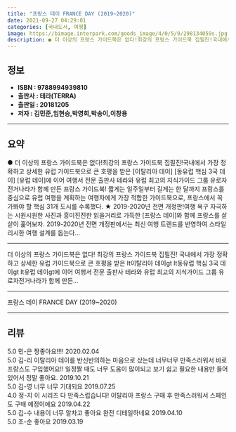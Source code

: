 ```yaml
---
title: "프랑스 데이 FRANCE DAY (2019~2020)"
date: 2021-09-27 04:29:01
categories: [국내도서, 여행]
image: https://bimage.interpark.com/goods_image/4/0/5/9/298134059s.jpg
description: ● 더 이상의 프랑스 가이드북은 없다!최강의 프랑스 가이드북 집필진!국내에서 가장 정확하고 상세한 유럽 가이드북으로 큰 호평을 받은 [이탈리아 데이] [동유럽 핵심 3국 데이] [유럽 데이]에 이어 여행서 전문 출판사 테라와 유럽 최고의 지식가이드 그룹 유로자전거나라가 함께 만든 프랑
---
```


## **정보**

- **ISBN : 9788994939810**
- **출판사 : 테라(TERRA)**
- **출판일 : 20181205**
- **저자 : 김민준,임현승,박영희,박송이,이창용**

------



## **요약**

●  더 이상의 프랑스 가이드북은 없다!최강의 프랑스 가이드북 집필진!국내에서 가장 정확하고 상세한 유럽 가이드북으로 큰 호평을 받은 [이탈리아 데이] [동유럽 핵심 3국 데이] [유럽 데이]에 이어 여행서 전문 출판사 테라와 유럽 최고의 지식가이드 그룹 유로자전거나라가 함께 만든 프랑스 가이드북! 짧게는 일주일부터 길게는 한 달까지 프랑스를 중심으로 유럽 여행을 계획하는 여행자에게 가장 적합한 가이드북으로, 프랑스에서 꼭 가봐야 할 핵심 31개 도시를 수록했다. ★ 2019-2020년 전면 개정판!여행 욕구 자극하는 시원시원한 사진과 흥미진진한 읽을거리로 가득한 [프랑스 데이]와 함께 프랑스를 샅샅이 훑어보자. 2019-2020년 전면 개정판에서는 최신 여행 트렌드를 반영하여 스타일리시한 여행 설계를 돕는다...

------

더 이상의 프랑스 가이드북은 없다!
최강의 프랑스 가이드북 집필진!
국내에서 가장 정확하고 상세한 유럽 가이드북으로 큰 호평을 받은 lt이탈리아 데이gt lt동유럽 핵심 3국 데이gt lt유럽 데이gt에 이어 여행서 전문 출판사 테라와 유럽 최고의 지식가이드 그룹 유로자전거나라가 함께 만든... 

------


프랑스 데이 FRANCE DAY (2019~2020) 

------


## **리뷰** 

5.0 민-은 짱좋아요!!!! 2020.02.04 <br/>5.0 김-리 이탈리아 데이를 반신반의하는 마음으로 샀는데 너무너무 만족스러워서 바로 프랑스도 구입했어요!!
일정짤 때도 너무 도움이 많이되고 보기 쉽고 필요한 내용만 들어있어서 정말 좋아요. 2019.10.21 <br/>5.0 김-영 너무 너무 기대되요 2019.07.25 <br/>4.0 정-지 이 시리즈 다 만족스럽습니다! 이탈리아 프랑스 구매 후 만족스러워서 스페인도 구매 예정이에요 2019.04.22 <br/>5.0 김-수 내용이 너무 알차고 좋아요
완전 디테일하네요 2019.04.10 <br/>5.0 조-순 좋아요 2019.03.19 <br/>